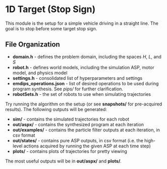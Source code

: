 # 1D Target (Stop Sign)
This module is the setup for a simple vehicle driving in a straight line. The goal is to stop before some target stop sign.

## File Organization
- **domain.h** - defines the problem domain, including the spaces $H$, $L$, and $S$
- **robot.h** - defines world models, including the simulation ASP, motor model, and physics model
- **settings.h** - consolidated list of hyperparameters and settings
- **emdips_operations.json** - list of desired operations to be used during program synthesis. See *pips/* for further clarification.
- **robotSets.h** - the set of robots to use when simulating trajectories

Try running the algorithm on the setup (or see **snapshots/** for pre-acquired results). The following outputs will be generated:
- **sim/** - contains the simulated trajectories for each robot
- **out/aspx/** - contains the synthesized program at each iteration
- **out/examples/** - contains the particle filter outputs at each iteration, in csv format
- **out/states/** - contains pure ASP outputs, in csv format (i.e. the high-level actions acquired by running the given ASP at each time step)
- **plots/** - contains plots of trajectories for pretty viewing

The most useful outputs will be in **out/aspx/** and **plots/**.